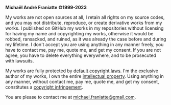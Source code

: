 ﻿  
<b>Michaël André Franiatte ©1999-2023</b>  
  
My works are not open sources at all, I retain all rights on my source codes, and you may not distribute, reproduce, or create derivative works from my works. I published on GitHub my works in my repositories without licensing for having my name and copyrighting my works, otherwise it would be robbed, ransacked, and ruined, as it was already the case before and during my lifetime. I don't accept you are using anything in any manner freely, you have to contact me, pay me, quote me, and get my consent. If you are not agree, you have to delete everything everywhere, and to be prosecuted with lawsuits.  
  
My works are fully protected by [default copyright laws](https://docs.github.com/en/repositories/managing-your-repositorys-settings-and-features/customizing-your-repository/licensing-a-repository). I'm the exclusive author of my works, I own the entire [intellectual property](https://www.microsoft.com/en-us/legal/intellectualproperty/copyright). Using anything in any manner, without contact me, pay me, quote me, and get my consent, constitutes a [copyright infringement](https://www.copyright.gov/help/faq/faq-definitions.html).  
  
You are please to contact me at michael.franiatte@gmail.com.  
  